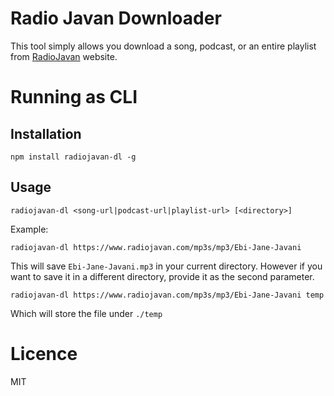# Radio Javan Downloader
This tool simply allows you download a song, podcast, or an entire playlist from [RadioJavan](https://www.radiojavan.com) website. 

# Running as CLI
## Installation
```shell
npm install radiojavan-dl -g
```
## Usage
```
radiojavan-dl <song-url|podcast-url|playlist-url> [<directory>]
```
Example: 
```shell
radiojavan-dl https://www.radiojavan.com/mp3s/mp3/Ebi-Jane-Javani
```
This will save `Ebi-Jane-Javani.mp3` in your current directory. However if you want to save it in a different directory, provide it as the second parameter.
```shell
radiojavan-dl https://www.radiojavan.com/mp3s/mp3/Ebi-Jane-Javani temp
```
Which will store the file under `./temp`

# Licence
MIT